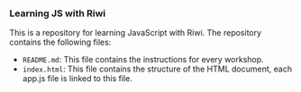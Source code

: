 ### Learning JS with Riwi

This is a repository for learning JavaScript with Riwi. The repository contains the following files:

- `README.md`: This file contains the instructions for every workshop.
- `index.html`: This file contains the structure of the HTML document, each app.js file is linked to this file.
